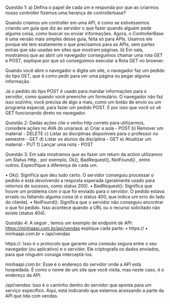 Questão 1:
a) Defina o papel de cada um e responda por que ao criarmos nosso controller fizemos
uma herança de controllerbase?


Quando criamos um controller em uma API, é como se estivéssemos criando um guia que diz ao servidor o que fazer quando alguém pede alguma coisa, como buscar ou enviar informações.  Agora, o ControllerBase é uma versão mais simples desse guia, feita só para APIs. Usamos ele porque ele tem exatamente o que precisamos para as APIs, sem partes extras que são usadas em sites que mostram páginas.
b) Em sala, mostramos que ao abrir um navegador conseguimos chamar uma rota GET e
POST, explique por que só conseguimos executar a Rota GET no browser.


Quando você abre o navegador e digita um site, o navegador faz um pedido do tipo GET, que é como pedir para ver uma página ou pegar alguma informação.

Já o pedido do tipo POST é usado para mandar informações para o servidor, como quando você preenche um formulário. O navegador não faz isso sozinho; você precisa de algo a mais, como um botão de envio ou um programa especial, para fazer um pedido POST. É por isso que você só vê GET funcionando direto no navegador.



Questão 2:
Dadas ações cite o verbo http correto para utilizarmos, considere ações no AVA do uniaraxá:
a) Criar a aula - POST
b) Remover um material - DELETE
c) Listar as disciplinas disponíveis para o professor no semestre - GET
d) Listar os alunos da disciplina - GET
e) Atualizar um material - PUT
f) Lançar uma nota - POST



Questão 3: Em sala mostramos que ao fazer um return da action utilizamos um Status Http , por exemplo, Ok(), BadRequest(), NotFound() , entre outros. Especifique a diferença de cada um.


•  Ok(): Significa que deu tudo certo. O servidor conseguiu processar o pedido e está devolvendo a resposta esperada (geralmente usado para retornos de sucesso, como status 200).
•  BadRequest(): Significa que houve um problema com o que foi enviado para o servidor. O pedido estava errado ou faltando alguma coisa (é o status 400, que indica um erro do lado do cliente).
•  NotFound(): Significa que o servidor não conseguiu encontrar o que foi pedido. Isso acontece quando a URL ou o recurso solicitado não existe (status 404).

Questão 4: A seguir , temos um exemplo de endpoint de API: https://minhaapi.com.br/api/vendas explique cada parte: • https:// • minhaapi.com.br • /api/vendas

https://: Isso é o protocolo que garante uma conexão segura entre o seu navegador (ou aplicativo) e o servidor. Ele criptografa os dados enviados, para que ninguém consiga interceptá-los.

minhaapi.com.br: Esse é o endereço do servidor onde a API está hospedada. É como o nome de um site que você visita, mas neste caso, é o endereço da API.

/api/vendas: Isso é o caminho dentro do servidor que aponta para um serviço específico. Aqui, está indicando que estamos acessando a parte da API que lida com vendas.
